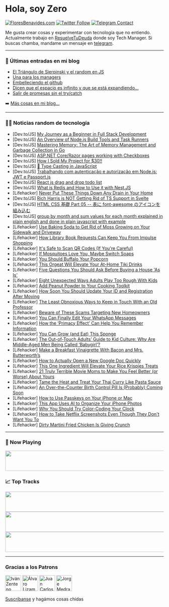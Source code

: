 # Hola, soy Zero

[![FloresBenavides.com](https://img.shields.io/website?down_message=oops&label=MiBlog&style=for-the-badge&up_message=online&url=https%3A%2F%2Ffloresbenavides.com)](https://floresbenavides.com) [![Twitter Follow](https://img.shields.io/twitter/follow/ZeroDragon?color=%231DA1F2&label=Follow&logo=twitter&logoColor=ffffff&style=for-the-badge)](https://twitter.com/zerodragon) [![Telegram Contact](https://img.shields.io/badge/escr%C3%ADbeme-ZeroDragon-%2326A5E4?style=for-the-badge&logo=telegram)](https://t.me/zerodragon)

Me gusta crear cosas y experimentar con tecnología que no entiendo.
Actualmente trabajo en [ResuelveTuDeuda](http://github.com/resuelve) donde soy Tech Manager.
Si buscas chamba, mandame un mensaje en [telegram](https://t.me/zerodragon).

---

### 📕 Últimas entradas en mi blog
<!-- BLOG-POST-LIST:START -->
- [El Triángulo de Sierpinski y el random en JS](https://floresbenavides.com/el-triangulo-de-sierpinski-y-el-random-en-js/)
- [Una para los managers](https://floresbenavides.com/una-para-los-managers/)
- [Embelleciendo el github](https://floresbenavides.com/embelleciendo-el-github/)
- [Dicen que el espacio es infinito y que se está expandiendo…](https://floresbenavides.com/dicen-que-el-espacio-es-infinito-y-que-se-esta-expandiendo/)
- [Salir de promesas sin el try/catch](https://floresbenavides.com/salir-de-promesas-sin-el-try-catch/)
<!-- BLOG-POST-LIST:END -->

➡️ [Más cosas en mi blog...](https://floresbenavides.com)

---

### 👨‍💻 Noticias random de tecnología
<!-- TECH-POSTS:START -->
- [Dev.to/JS] [My Journey as a Beginner in Full Stack Development](https://dev.to/binil_tz/my-journey-as-a-beginner-in-full-stack-development-2llm)
- [Dev.to/JS] [An Overview of Node.js Build Tools and Task Runners](https://dev.to/folasayosamuel/an-overview-of-nodejs-build-tools-and-task-runners-2ghm)
- [Dev.to/JS] [Mastering Memory: The Art of Memory Management and Garbage Collection in Go](https://dev.to/doziestar/mastering-memory-the-art-of-memory-management-and-garbage-collection-in-go-5292)
- [Dev.to/JS] [ASP.NET Core/Razor pages working with Checkboxes](https://dev.to/karenpayneoregon/aspnet-corerazor-pages-working-with-checkboxes-3ck4)
- [Dev.to/JS] [How I Sold My Project for $30!!](https://dev.to/merudra754/how-i-sold-my-project-for-30-9l0)
- [Dev.to/JS] [📡 Type Casting in JavaScript](https://dev.to/catherineisonline/type-casting-in-javascript-10la)
- [Dev.to/JS] [Trabalhando com autenticação e autorização em Node.js: JWT e Passport.js](https://dev.to/jhonyaraujooficial/trabalhando-com-autenticacao-e-autorizacao-em-nodejs-jwt-e-passportjs-19ho)
- [Dev.to/JS] [React js drag and drop todo list](https://dev.to/tasfiaislam/react-js-drag-and-drop-todo-list-51p1)
- [Dev.to/JS] [What is Redis and How to Use it with Nest.JS](https://dev.to/mohammadfaisal/what-is-redis-and-how-to-use-it-with-nestjs-4b5l)
- [Lifehacker] [Never Put These Things Down Any Drain in Your Home](https://lifehacker.com/never-put-these-things-down-any-drain-in-your-home-1850426969)
- [Dev.to/JS] [Rich Harris is NOT Getting Rid of TS Support in Svelte](https://dev.to/jdgamble555/rich-harris-is-not-getting-rid-of-ts-support-in-svelte-pp6)
- [Dev.to/JS] [HTML CSS 基礎 Part 05 -- 表に font-awesome のアイコンを組み込む](https://dev.to/kaede_io/html-css-ji-chu-part-05-biao-ni-font-awesome-noaikonwozu-miip-mu-4gn7)
- [Dev.to/JS] [group by month and sum values for each month explained in plain english and done in plain javascript with example](https://dev.to/rickdelpo1/group-by-month-and-sum-values-for-each-month-explained-in-plain-english-and-done-in-plain-javascript-with-example-4o9k)
- [Lifehacker] [Use Baking Soda to Get Rid of Moss Growing on Your Sidewalk and Driveway](https://lifehacker.com/use-baking-soda-to-get-rid-of-moss-growing-on-your-side-1850426990)
- [Lifehacker] [How Library Book Requests Can Keep You From Impulse Shopping](https://lifehacker.com/how-library-book-requests-can-keep-you-from-impulse-sho-1850427008)
- [Lifehacker] [It&#39;s Safe to Scan QR Codes &lpar;If You&#39;re Careful&rpar;](https://lifehacker.com/its-safe-to-scan-qr-codes-if-youre-careful-1850432586)
- [Lifehacker] [If Mosquitoes Love You, Maybe Switch Soaps](https://lifehacker.com/if-mosquitoes-love-you-maybe-switch-soaps-1850433477)
- [Lifehacker] [You Should Buffalo Your Popcorn](https://lifehacker.com/you-should-buffalo-your-popcorn-1850433286)
- [Lifehacker] [This Orgeat Will Elevate Your At-Home Tiki Drinks](https://lifehacker.com/this-orgeat-will-elevate-your-at-home-tiki-drinks-1850358174)
- [Lifehacker] [Five Questions You Should Ask Before Buying a House &#39;As Is&#39;](https://lifehacker.com/five-questions-you-should-ask-before-buying-a-house-as-1850432696)
- [Lifehacker] [Eight Unexpected Ways Adults Play Too Rough With Kids](https://lifehacker.com/eight-unexpected-ways-adults-play-too-rough-with-kids-1850432796)
- [Lifehacker] [Add Peanut Powder to Your Cooking Toolkit](https://lifehacker.com/add-peanut-powder-to-your-cooking-toolkit-1850432861)
- [Lifehacker] [How Soon You Should Update Your ID and Registration After Moving](https://lifehacker.com/how-soon-you-should-update-your-id-and-registration-aft-1850432376)
- [Lifehacker] [The Least Obnoxious Ways to Keep in Touch With an Old Professor](https://lifehacker.com/the-least-obnoxious-ways-to-keep-in-touch-with-an-old-p-1850432196)
- [Lifehacker] [Beware of These Scams Targeting New Homeowners](https://lifehacker.com/beware-of-these-scams-targeting-new-homeowners-1850432484)
- [Lifehacker] [You Can Finally Edit Your WhatsApp Messages](https://lifehacker.com/you-can-finally-edit-your-whatsapp-messages-1850432192)
- [Lifehacker] [How the ‘Primacy Effect’ Can Help You Remember Information](https://lifehacker.com/how-the-primacy-effect-can-help-you-remember-informat-1850432109)
- [Lifehacker] [You Can Grow &lpar;and Eat&rpar; This Sponge](https://lifehacker.com/you-can-grow-and-eat-this-sponge-1850421644)
- [Lifehacker] [The Out-of-Touch Adults’ Guide to Kid Culture: Why Are Middle-Aged Men Being Called ‘Babygirl’?](https://lifehacker.com/the-out-of-touch-adults-guide-to-kid-culture-why-are-1850431313)
- [Lifehacker] [Make a Breakfast Vinaigrette With Bacon and Mrs. Butterworth’s](https://lifehacker.com/make-a-breakfast-vinaigrette-with-bacon-and-mrs-butter-1850429774)
- [Lifehacker] [How to Actually Open a New Google Doc Quickly](https://lifehacker.com/how-to-actually-open-a-new-google-doc-quickly-1850428861)
- [Lifehacker] [This One Ingredient Will Elevate Your Rice Krispies Treats](https://lifehacker.com/this-one-ingredient-will-elevate-your-rice-krispies-tre-1850427025)
- [Lifehacker] [21 Truly Terrible Movie Moms to Make You Feel Better &lpar;or Worse&rpar; About Yours](https://lifehacker.com/21-truly-terrible-movie-moms-to-make-you-feel-better-o-1850424947)
- [Lifehacker] [Tame the Heat and Treat Your Thai Curry Like Pasta Sauce](https://lifehacker.com/tame-the-heat-and-treat-your-thai-curry-like-pasta-sauc-1850429761)
- [Lifehacker] [An Over-the-Counter Birth Control Pill Is &lpar;Probably&rpar; Coming Soon](https://lifehacker.com/an-over-the-counter-birth-control-pill-is-probably-co-1850429516)
- [Lifehacker] [How to Use Passkeys on Your iPhone or Mac](https://lifehacker.com/how-to-use-passkeys-on-your-iphone-or-mac-1850428402)
- [Lifehacker] [This App Uses AI to Organize Your iPhone Photos](https://lifehacker.com/this-app-uses-ai-to-organize-your-iphone-photos-1850429061)
- [Lifehacker] [Why You Should Try Color-Coding Your Clock](https://lifehacker.com/why-you-should-try-color-coding-your-clock-1850428961)
- [Lifehacker] [How to Take Netflix Screenshots Even Though They Don&#39;t Want You To](https://lifehacker.com/how-to-take-netflix-screenshots-even-though-they-dont-w-1850428571)
- [Lifehacker] [Dirty Martini Fried Chicken Is Giving Crunch](https://lifehacker.com/dirty-martini-fried-chicken-is-giving-crunch-1850426230)<!-- TECH-POSTS:END -->

---

### 🎵 Now Playing
<a href="https://spotify-now-playing-dun.vercel.app/now-playing?open"><img src="https://spotify-now-playing-dun.vercel.app/now-playing" width="540" height="64"></a>

### 📈 Top Tracks
<a href="https://spotify-now-playing-dun.vercel.app/top-tracks?i=1&open"><img src="https://spotify-now-playing-dun.vercel.app/top-tracks?i=1" width="540" height="64"></a>
<a href="https://spotify-now-playing-dun.vercel.app/top-tracks?i=2&open"><img src="https://spotify-now-playing-dun.vercel.app/top-tracks?i=2" width="540" height="64"></a>
<a href="https://spotify-now-playing-dun.vercel.app/top-tracks?i=3&open"><img src="https://spotify-now-playing-dun.vercel.app/top-tracks?i=3" width="540" height="64"></a>

---

### Gracias a los Patrons
[<img src="https://avatars.githubusercontent.com/u/243380?v=4" alt="Iván Zenteno" width="50px">](https://github.com/k001) [<img src="https://avatars.githubusercontent.com/u/19955639?v=4" alt="Álvaro Lizama" width="50px">](https://github.com/alvarolizama) [<img src="https://avatars.githubusercontent.com/u/2718753?v=4" alt="Juan Carlos Ruiz" width="50px">](https://github.com/JuanCrg90) [<img src="https://avatars.githubusercontent.com/u/37025?v=4" alt="Jorge Medrano" width="50px">](https://github.com/h1pp1e) 

[Suscríbanse](https://www.patreon.com/zerodragon) y hagámos cosas chidas
